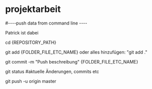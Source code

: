 # projektarbeit

#----push data from command line ----

Patrick ist dabei

cd {REPOSITORY_PATH}

git add {FOLDER_FILE_ETC_NAME} oder alles hinzufügen: "git add ."

git commit -m "Push beschreibung" {FOLDER_FILE_ETC_NAME}


git status #aktuelle Änderungen, commits etc


git push -u origin master
